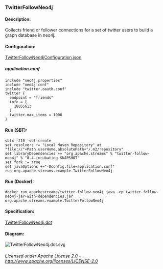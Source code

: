 ### TwitterFollowNeo4j

#### Description:

Collects friend or follower connections for a set of twitter users to build a graph database in neo4j.

#### Configuration:

[TwitterFollowNeo4jConfiguration.json](TwitterFollowNeo4jConfiguration.json "TwitterFollowNeo4jConfiguration.json")

##### application.conf

    include "neo4j.properties"
    include "neo4j.conf"
    include "twitter.oauth.conf"
    twitter {
      endpoint = "friends"
      info = [
        18055613
      ]
      twitter.max_items = 1000
    }

#### Run (SBT):

    sbtx -210 -sbt-create
    set resolvers += "Local Maven Repository" at "file://"+Path.userHome.absolutePath+"/.m2/repository"
    set libraryDependencies += "org.apache.streams" % "twitter-follow-neo4j" % "0.4-incubating-SNAPSHOT"
    set fork := true
    set javaOptions +="-Dconfig.file=application.conf"
    run org.apache.streams.example.TwitterFollowNeo4j

#### Run (Docker):

    docker run apachestreams/twitter-follow-neo4j java -cp twitter-follow-neo4j-jar-with-dependencies.jar org.apache.streams.example.TwitterFollowNeo4j

#### Specification:

[TwitterFollowNeo4j.dot](TwitterFollowNeo4j.dot "TwitterFollowNeo4j.dot" )

#### Diagram:

![TwitterFollowNeo4j.dot.svg](./TwitterFollowNeo4j.dot.svg)

###### Licensed under Apache License 2.0 - http://www.apache.org/licenses/LICENSE-2.0
